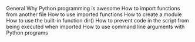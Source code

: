 General
Why Python programming is awesome
How to import functions from another file
How to use imported functions
How to create a module
How to use the built-in function dir()
How to prevent code in the script from being executed when imported
How to use command line arguments with Python programs